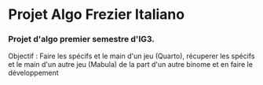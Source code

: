 # Projet Algo Frezier Italiano

### Projet d'algo premier semestre d'IG3.

Objectif : 
Faire les spécifs et le main d'un jeu (Quarto), récuperer les spécifs et le main d'un autre jeu (Mabula) de la part d'un autre binome et en faire le développement


